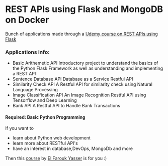 # REST APIs using Flask and MongoDB on Docker
Bunch of applications made through a [Udemy course on REST APIs using Flask](https://www.udemy.com/course/python-rest-apis-with-flask-docker-mongodb-and-aws-devops/)

### Applications info:
- Basic Arithemetic API
Introductory project to understand the basics of the Python Flask Framework as well as understanding and implementing a REST API
- Sentence Database API
Database as a Service Restful API
- Similarity Check API
A Restful API for similarity check using Natural Language Processing
- Image Classification API
An Image Recognition Restful API using Tensorflow and Deep Learning
- Bank API
A Restful API to Handle Bank Transactions

#### Required: Basic Python Programming

If you want to
- learn about Python web development
- learn more about RESTful API's
- have an interest in database,DevOps, MongoDb and more <br>

Then this [course](https://www.udemy.com/course/python-rest-apis-with-flask-docker-mongodb-and-aws-devops/) by [El Farouk Yasser](https://github.com/FaroukY) is for you :)
